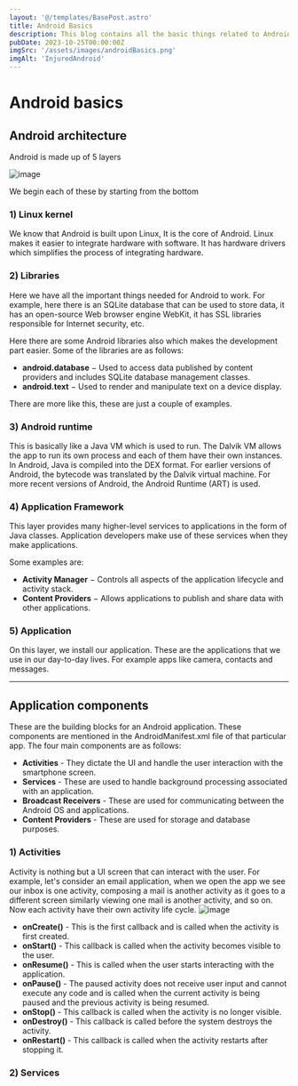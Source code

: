 ```yaml
---
layout: '@/templates/BasePost.astro'
title: Android Basics
description: This blog contains all the basic things related to Android including its architecture, application components etc.
pubDate: 2023-10-25T00:00:00Z
imgSrc: '/assets/images/androidBasics.png'
imgAlt: 'InjuredAndroid'
---
```


# Android basics

## Android architecture

Android is made up of 5 layers

![image](https://github.com/Akhil0202/Akhil0202.github.io/assets/66013822/c708f952-68b3-4e49-9086-bb998dd88023)

We begin each of these by starting from the bottom

### 1) Linux kernel

We know that Android is built upon Linux, It is the core of Android. Linux makes it easier to integrate hardware with software. It has hardware drivers which simplifies the process of integrating hardware.

### 2) Libraries

Here we have all the important things needed for Android to work. For example, here there is an SQLite database that can be used to store data, it has an open-source Web browser engine WebKit, it has SSL libraries responsible for Internet security, etc.

Here there are some Android libraries also which makes the development part easier. Some of the libraries are as follows:<br>
- **android.database** − Used to access data published by content providers and includes SQLite database management classes.
- **android.text** − Used to render and manipulate text on a device display.

There are more like this, these are just a couple of examples.

### 3) Android runtime

This is basically like a Java VM which is used to run. The Dalvik VM allows the app to run its own process and each of them have their own instances. In Android, Java is compiled into the DEX format. For earlier versions of Android, the bytecode was translated by the Dalvik virtual machine. For more recent versions of Android, the Android Runtime (ART) is used.

### 4) Application Framework

This layer provides many higher-level services to applications in the form of Java classes. Application developers make use of these services when they make applications.

Some examples are:

- **Activity Manager** − Controls all aspects of the application lifecycle and activity stack.
- **Content Providers** − Allows applications to publish and share data with other applications.

### 5) Application

On this layer, we install our application. These are the applications that we use in our day-to-day lives. For example apps like camera, contacts and messages.

---

## Application components

These are the building blocks for an Android application. These components are mentioned in the AndroidManifest.xml file of that particular app. 
The four main components are as follows:

- **Activities** - They dictate the UI and handle the user interaction with the smartphone screen.
- **Services** - These are used to handle background processing associated with an application.
- **Broadcast Receivers** - These are used for communicating between the Android OS and applications.
- **Content Providers** - These are used for storage and database purposes.

### 1) Activities

Activity is nothing but a UI screen that can interact with the user. For example, let's consider an email application, when we open the app we see our inbox is one activity, composing a mail is another activity as it goes to a different screen similarly viewing one mail is another activity, and so on.
Now each activity have their own activity life cycle.
![image](https://github.com/Akhil0202/Akhil0202.github.io/assets/66013822/af2286ad-2755-4647-a0f9-dc23e319d926)

- **onCreate()** - This is the first callback and is called when the activity is first created.
- **onStart()** - This callback is called when the activity becomes visible to the user.
- **onResume()** - This is called when the user starts interacting with the application.
- **onPause()** - The paused activity does not receive user input and cannot execute any code and is called when the current activity is being paused and the previous activity is being resumed.
- **onStop()** - This callback is called when the activity is no longer visible.
- **onDestroy()** - This callback is called before the system destroys the activity.
- **onRestart()** - This callback is called when the activity restarts after stopping it.

### 2) Services





